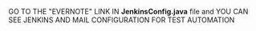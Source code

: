 GO TO THE "EVERNOTE" LINK IN **JenkinsConfig.java** file and YOU CAN SEE JENKINS AND MAIL CONFIGURATION FOR TEST AUTOMATION
